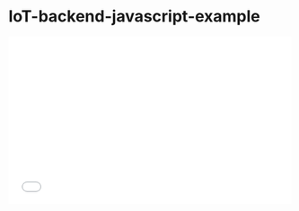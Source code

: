 # IoT-backend-javascript-example

<script async src="//jsfiddle.net/rickyvaughn2/2m4mb7np/embed/js,html,css,result/dark/"></script>


<iframe width="100%" height="300" src="//jsfiddle.net/rickyvaughn2/2m4mb7np/embedded/js,html,css,result/dark/" allowfullscreen="allowfullscreen" frameborder="0"></iframe>
